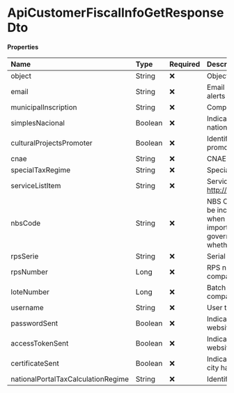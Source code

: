# ApiCustomerFiscalInfoGetResponseDto

**Properties**

| Name                               | Type    | Required | Description                                                                                                                                                                                                                                                                                                     |
| :--------------------------------- | :------ | :------- | :-------------------------------------------------------------------------------------------------------------------------------------------------------------------------------------------------------------------------------------------------------------------------------------------------------------- |
| object                             | String  | ❌       | Object type                                                                                                                                                                                                                                                                                                     |
| email                              | String  | ❌       | Email used by Asaas to send invoice notifications and alerts                                                                                                                                                                                                                                                    |
| municipalInscription               | String  | ❌       | Company municipal registration                                                                                                                                                                                                                                                                                  |
| simplesNacional                    | Boolean | ❌       | Indicates whether the company opts for the simple national system                                                                                                                                                                                                                                               |
| culturalProjectsPromoter           | Boolean | ❌       | Identifies whether the company is classified as a cultural promoter                                                                                                                                                                                                                                             |
| cnae                               | String  | ❌       | CNAE code                                                                                                                                                                                                                                                                                                       |
| specialTaxRegime                   | String  | ❌       | Special taxation regime identifier                                                                                                                                                                                                                                                                              |
| serviceListItem                    | String  | ❌       | Service list item, as http://www.planalto.gov.br/ccivil_03/leis/LCP/Lcp116.htm                                                                                                                                                                                                                                  |
| nbsCode                            | String  | ❌       | NBS Code (Brazilian Nomenclature of Services). It must be included on the NFS-e (Electronic Service Invoice) when required by the municipal government and/or for import or export services. Check with your local government or your accounting department to determine whether this information is necessary. |
| rpsSerie                           | String  | ❌       | Serial Number registered for the company                                                                                                                                                                                                                                                                        |
| rpsNumber                          | Long    | ❌       | RPS number used in the last invoice issued to your company                                                                                                                                                                                                                                                      |
| loteNumber                         | Long    | ❌       | Batch number used on the last invoice issued by your company                                                                                                                                                                                                                                                    |
| username                           | String  | ❌       | User to access your city's city hall website                                                                                                                                                                                                                                                                    |
| passwordSent                       | Boolean | ❌       | Indicates whether the password to access the city hall website has been entered                                                                                                                                                                                                                                 |
| accessTokenSent                    | Boolean | ❌       | Indicates whether the token for accessing the city hall website was provided                                                                                                                                                                                                                                    |
| certificateSent                    | Boolean | ❌       | Indicates whether the digital certificate for access to the city hall website has been provided                                                                                                                                                                                                                 |
| nationalPortalTaxCalculationRegime | String  | ❌       | Identifier of the tax calculation regime                                                                                                                                                                                                                                                                        |

<!-- This file was generated by liblab | https://liblab.com/ -->
